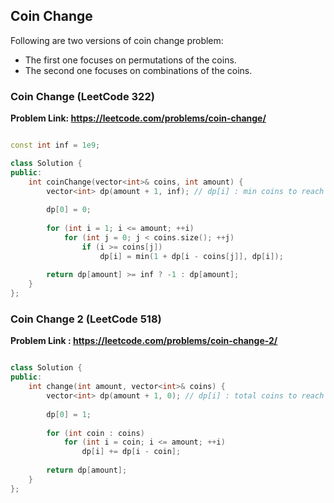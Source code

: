 


## Coin Change

Following are two versions of coin change problem: 
- The first one focuses on permutations of the coins. 
- The second one focuses on combinations of the coins. 

### Coin Change (LeetCode 322)

**Problem Link: https://leetcode.com/problems/coin-change/**

```cpp

const int inf = 1e9;

class Solution {
public:
    int coinChange(vector<int>& coins, int amount) {
        vector<int> dp(amount + 1, inf); // dp[i] : min coins to reach amount i
        
        dp[0] = 0;
        
        for (int i = 1; i <= amount; ++i)
            for (int j = 0; j < coins.size(); ++j)
                if (i >= coins[j])
                    dp[i] = min(1 + dp[i - coins[j]], dp[i]);
        
        return dp[amount] >= inf ? -1 : dp[amount];
    }
};

```

### Coin Change 2 (LeetCode 518)

**Problem Link : https://leetcode.com/problems/coin-change-2/**

```cpp

class Solution {
public:
    int change(int amount, vector<int>& coins) {
        vector<int> dp(amount + 1, 0); // dp[i] : total coins to reach amount i
        
        dp[0] = 1;
        
        for (int coin : coins) 
            for (int i = coin; i <= amount; ++i) 
                dp[i] += dp[i - coin];
        
        return dp[amount];
    }
};

```

